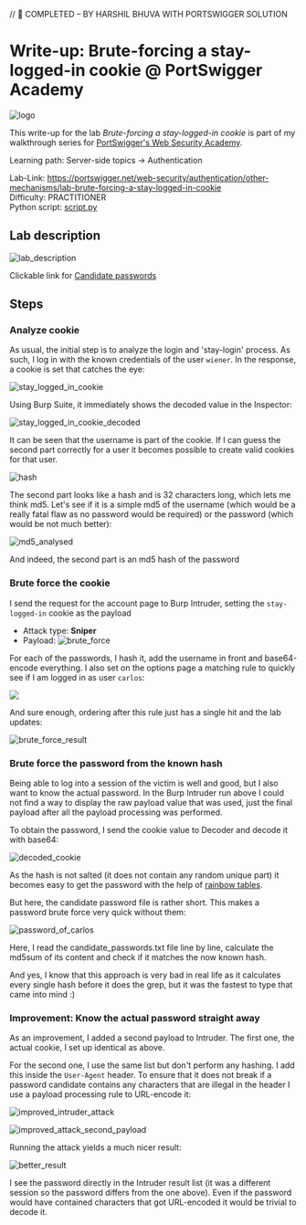 // 📝 COMPLETED – BY HARSHIL BHUVA WITH PORTSWIGGER SOLUTION

# Write-up: Brute-forcing a stay-logged-in cookie @ PortSwigger Academy

![logo](img/logo.png)

This write-up for the lab *Brute-forcing a stay-logged-in cookie* is part of my walkthrough series for [PortSwigger's Web Security Academy](https://portswigger.net/web-security).

Learning path: Server-side topics → Authentication

Lab-Link: <https://portswigger.net/web-security/authentication/other-mechanisms/lab-brute-forcing-a-stay-logged-in-cookie>  
Difficulty: PRACTITIONER  
Python script: [script.py](script.py)  

## Lab description

![lab_description](img/lab_description.png)

Clickable link for [Candidate passwords](https://portswigger.net/web-security/authentication/auth-lab-passwords)

## Steps

### Analyze cookie

As usual, the initial step is to analyze the login and 'stay-login' process. As such, I log in with the known credentials of the user `wiener`. In the response, a cookie is set that catches the eye:

![stay_logged_in_cookie](img/stay_logged_in_cookie.png)

Using Burp Suite, it immediately shows the decoded value in the Inspector:

![stay_logged_in_cookie_decoded](img/stay_logged_in_cookie_decoded.png)

It can be seen that the username is part of the cookie. If I can guess the second part correctly for a user it becomes possible to create valid cookies for that user.

![hash](img/hash.png)

The second part looks like a hash and is 32 characters long, which lets me think md5. Let's see if it is a simple md5 of the username (which would be a really fatal flaw as no password would be required) or the password (which would be not much better):

![md5_analysed](img/md5_analysed.png)

And indeed, the second part is an md5 hash of the password

### Brute force the cookie

I send the request for the account page to Burp Intruder, setting the `stay-logged-in` cookie as the payload

- Attack type: **Sniper**
- Payload: ![brute_force](img/brute_force.png)

For each of the passwords, I hash it, add the username in front and base64-encode everything. I also set on the options page a matching rule to quickly see if I am logged in as user `carlos`:

![](img/matching_rule.png)

And sure enough, ordering after this rule just has a single hit and the lab updates:

![brute_force_result](img/brute_force_result.png)

### Brute force the password from the known hash

Being able to log into a session of the victim is well and good, but I also want to know the actual password. In the Burp Intruder run above I could not find a way to display the raw payload value that was used, just the final payload after all the payload processing was performed.

To obtain the password, I send the cookie value to Decoder and decode it with base64:

![decoded_cookie](img/decoded_cookie.png)

As the hash is not salted (it does not contain any random unique part) it becomes easy to get the password with the help of [rainbow tables](https://en.wikipedia.org/wiki/Rainbow_table). 

But here, the candidate password file is rather short. This makes a password brute force very quick without them:

![password_of_carlos](img/password_of_carlos.png)

Here, I read the candidate_passwords.txt file line by line, calculate the md5sum of its content and check if it matches the now known hash.

And yes, I know that this approach is very bad in real life as it calculates every single hash before it does the grep, but it was the fastest to type that came into mind :)

### Improvement: Know the actual password straight away

As an improvement, I added a second payload to Intruder. The first one, the actual cookie, I set up identical as above. 

For the second one, I use the same list but don't perform any hashing. I add this inside the `User-Agent` header. To ensure that it does not break if a password candidate contains any characters that are illegal in the header I use a payload processing rule to URL-encode it:

![improved_intruder_attack](img/improved_intruder_attack.png)

![improved_attack_second_payload](img/improved_attack_second_payload.png)

Running the attack yields a much nicer result:

![better_result](img/better_result.png)

I see the password directly in the Intruder result list (it was a different session so the password differs from the one above). Even if the password would have contained characters that got URL-encoded it would be trivial to decode it.
